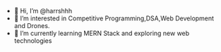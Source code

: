 - 👋 Hi, I’m @harrshhh
- 👀 I’m interested in Competitive Programming,DSA,Web Development and Drones. 
- 🌱 I’m currently learning MERN Stack and exploring new web technologies



<!---
harrshhh/harrshhh is a ✨ special ✨ repository because its `README.md` (this file) appears on your GitHub profile.
You can click the Preview link to take a look at your changes.
--->
